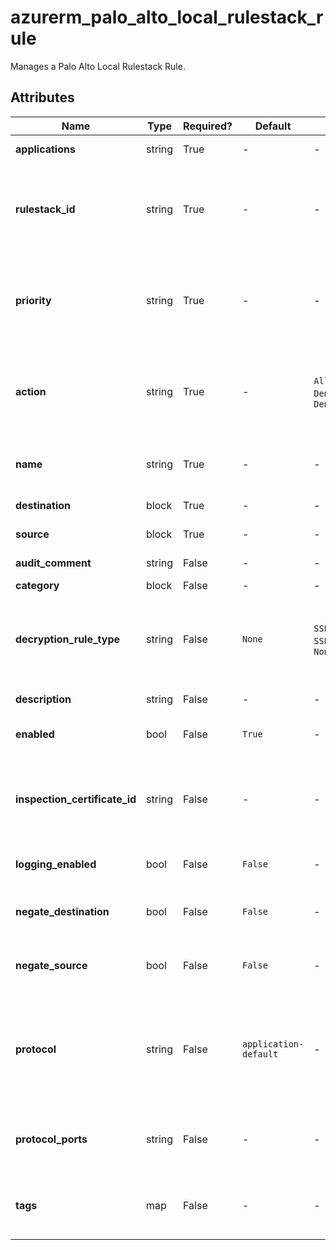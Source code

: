 # azurerm_palo_alto_local_rulestack_rule

Manages a Palo Alto Local Rulestack Rule.

## Attributes

| Name | Type | Required? | Default  | possible values | Description |
| ---- | ---- | --------- | -------- | ----------- | ----------- |
| **applications** | string | True | -  |  -  | Specifies a list of Applications. | 
| **rulestack_id** | string | True | -  |  -  | The ID of the Local Rulestack in which to create this Rule. Changing this forces a new Palo Alto Local Rulestack Rule to be created. | 
| **priority** | string | True | -  |  -  | The Priority of this rule. Rules are executed in numerical order. Changing this forces a new Palo Alto Local Rulestack Rule to be created. | 
| **action** | string | True | -  |  `Allow`, `DenyResetBoth`, `DenyResetServer`, `DenySilent`  | The action to take on the rule being triggered. Possible values are `Allow`, `DenyResetBoth`, `DenyResetServer` and `DenySilent`. | 
| **name** | string | True | -  |  -  | The name which should be used for this Palo Alto Local Rulestack Rule. | 
| **destination** | block | True | -  |  -  | One or more `destination` blocks. | 
| **source** | block | True | -  |  -  | One or more `source` blocks. | 
| **audit_comment** | string | False | -  |  -  | The comment for Audit purposes. | 
| **category** | block | False | -  |  -  | A `category` block. | 
| **decryption_rule_type** | string | False | `None`  |  `SSLInboundInspection`, `SSLOutboundInspection`, `None`  | The type of Decryption to perform on the rule. Possible values include `SSLInboundInspection`, `SSLOutboundInspection`, and `None`. Defaults to `None`. | 
| **description** | string | False | -  |  -  | The description for the rule. | 
| **enabled** | bool | False | `True`  |  -  | Should this Rule be enabled? Defaults to `true`. | 
| **inspection_certificate_id** | string | False | -  |  -  | The ID of the certificate for inbound inspection. Only valid when `decryption_rule_type` is set to `SSLInboundInspection`. | 
| **logging_enabled** | bool | False | `False`  |  -  | Should Logging be enabled? Defaults to `false`. | 
| **negate_destination** | bool | False | `False`  |  -  | Should the inverse of the Destination configuration be used. Defaults to `false`. | 
| **negate_source** | bool | False | `False`  |  -  | Should the inverse of the Source configuration be used. Defaults to `false`. | 
| **protocol** | string | False | `application-default`  |  -  | The Protocol and port to use in the form `[protocol]:[port_number]` e.g. `TCP:8080` or `UDP:53`. Conflicts with `protocol_ports`. Defaults to `application-default`. | 
| **protocol_ports** | string | False | -  |  -  | Specifies a list of Protocol:Port entries. E.g. `[ "TCP:80", "UDP:5431" ]`. Conflicts with `protocol`. | 
| **tags** | map | False | -  |  -  | A mapping of tags which should be assigned to the Palo Alto Local Rulestack Rule. | 

